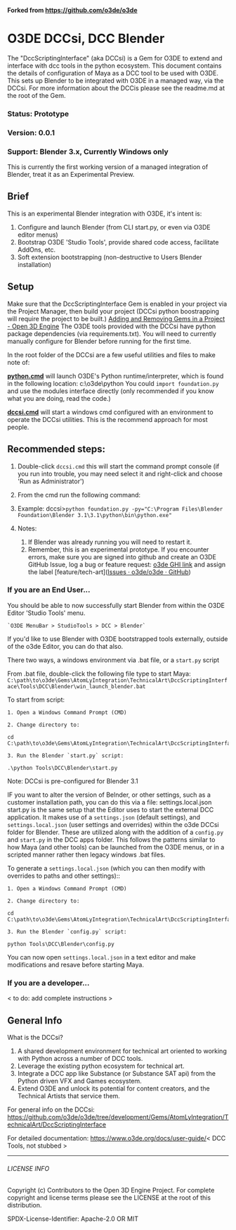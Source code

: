 **Forked from https://github.com/o3de/o3de**




# O3DE DCCsi, DCC Blender

The "DccScriptingInterface" (aka DCCsi) is a Gem for O3DE to extend and interface with dcc tools in the python ecosystem.  This document contains the details of configuration of Maya as a DCC tool to be used with O3DE.  This sets up Blender to be integrated with O3DE in a managed way, via the DCCsi. For more information about the DCCis please see the readme.md at the root of the Gem.

### Status: Prototype

### Version: 0.0.1

### Support: Blender 3.x, Currently Windows only

This is currently the first working version of a managed integration of Blender, treat it as an Experimental Preview.

## Brief

This is an experimental Blender integration with O3DE, it's intent is:

1. Configure and launch Blender (from CLI start.py, or even via O3DE editor menus)
2. Bootstrap O3DE 'Studio Tools', provide shared code access, facilitate AddOns, etc.
3. Soft extension bootstrapping (non-destructive to Users Blender installation)

## Setup

Make sure that the DccScriptingInterface Gem is enabled in your project via the Project Manager, then build your project (DCCsi python boostrapping will require the project to be built.) [Adding and Removing Gems in a Project - Open 3D Engine](https://www.o3de.org/docs/user-guide/project-config/add-remove-gems/)  The O3DE tools provided with the DCCsi have python package dependencies (via requirements.txt).  You will need to currently manually configure for Blender before running for the first time.

In the root folder of the DCCsi are a few useful utilities and files to make note of:

****<u>python.cmd</u>**** will launch O3DE's Python runtime/interpreter, which is found in the following location: c:\o3de\python You could  `import foundation.py`  and use the modules interface directly (only recommended if you know what you are doing, read the code.)

**<u>dccsi.cmd</u>** will start a windows cmd configured with an environment to operate the DCCsi utilities. This is the recommend approach for most people.

## Recommended steps:

1. Double-click `dccsi.cmd` this will start the command prompt console (if you run into trouble, you may need select it and right-click and choose 'Run as Administrator')

2. From the cmd run the following command:

3. Example: dccsi>`python foundation.py -py="C:\Program Files\Blender Foundation\Blender 3.1\3.1\python\bin\python.exe"`

4. Notes:
   
   1. If Blender was already running you will need to restart it.
   2. Remember, this is an experimental prototype.  If you encounter errors, make sure you are signed into github and create an O3DE GitHub Issue, log a bug or feature request: [o3de GHI link](https://github.com/o3de/o3de/issues/new/choose) and assign the label [feature/tech-art]([Issues · o3de/o3de · GitHub](https://github.com/o3de/o3de/labels/feature%2Ftech-art)) 

### If you are an End User...

You should be able to now successfully start Blender from within the O3DE Editor 'Studio Tools' menu.

    `O3DE MenuBar > StudioTools > DCC > Blender`

If you'd like to use Blender with O3DE bootstrapped tools externally, outside of the o3de Editor, you can do that also.

There two ways, a windows environment via .bat file, or a `start.py` script

From .bat file, double-click the following file type to start Maya: `C:\path\to\o3de\Gems\AtomLyIntegration\TechnicalArt\DccScriptingInterface\Tools\DCC\Blender\win_launch_blender.bat`

To start from script:

    1. Open a Windows Command Prompt (CMD)

    2. Change directory to: 

```batch
cd C:\path\to\o3de\Gems\AtomLyIntegration\TechnicalArt\DccScriptingInterface
```

    3. Run the Blender `start.py` script:

```batch
.\python Tools\DCC\Blender\start.py
```

Note: DCCsi is pre-configured for Blender 3.1

IF you want to alter the version of Belnder, or other settings, such as a customer installation path, you can do this via a file: settings.local.json
start.py is the same setup that the Editor uses to start the external DCC application.  It makes use of a `settings.json` (default settings), and `settings.local.json` (user settings and overrides) within the o3de DCCsi folder for Blender.  These are utilized along with the addition of a `config.py` and `start.py` in the DCC apps folder. This follows the patterns similar to how Maya (and other tools) can be launched from the O3DE menus, or in a scripted manner rather then legacy windows .bat files.

To generate a `settings.local.json` (which you can then modify with overrides to paths and other settings)::

    1. Open a Windows Command Prompt (CMD)

    2. Change directory to: 

```batch
cd C:\path\to\o3de\Gems\AtomLyIntegration\TechnicalArt\DccScriptingInterface
```

    3. Run the Blender `config.py` script:

```batch
python Tools\DCC\Blender\config.py
```

You can now open `settings.local.json` in a text editor and make modifications and resave before starting Maya.

### If you are a developer...

< to do: add complete instructions >

## General Info

What is the DCCsi?

1. A shared development environment for technical art oriented to working with Python across a number of DCC tools.
2. Leverage the existing python ecosystem for technical art.
3. Integrate a DCC app like Substance (or Substance SAT api) from the Python driven VFX and Games ecosystem.
4. Extend O3DE and unlock its potential for content creators, and the Technical Artists that service them.

For general info on the DCCsi:
https://github.com/o3de/o3de/tree/development/Gems/AtomLyIntegration/TechnicalArt/DccScriptingInterface

For detailed documentation:
https://www.o3de.org/docs/user-guide/< DCC Tools, not stubbed >

---

###### LICENSE INFO

Copyright (c) Contributors to the Open 3D Engine Project.
For complete copyright and license terms please see the LICENSE at the root of this distribution.

SPDX-License-Identifier: Apache-2.0 OR MIT
